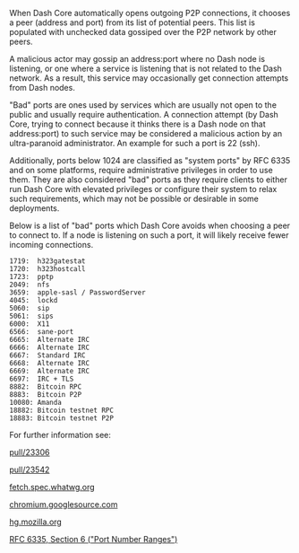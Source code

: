 When Dash Core automatically opens outgoing P2P connections, it chooses
a peer (address and port) from its list of potential peers. This list is
populated with unchecked data gossiped over the P2P network by other peers.

A malicious actor may gossip an address:port where no Dash node is listening,
or one where a service is listening that is not related to the Dash network.
As a result, this service may occasionally get connection attempts from Dash
nodes.

"Bad" ports are ones used by services which are usually not open to the public
and usually require authentication. A connection attempt (by Dash Core,
trying to connect because it thinks there is a Dash node on that
address:port) to such service may be considered a malicious action by an
ultra-paranoid administrator. An example for such a port is 22 (ssh).

Additionally, ports below 1024 are classified as "system ports" by RFC 6335
and on some platforms, require administrative privileges in order to use them.
They are also considered "bad" ports as they require clients to either run Dash
Core with elevated privileges or configure their system to relax such requirements,
which may not be possible or desirable in some deployments.

Below is a list of "bad" ports which Dash Core avoids when choosing a peer to
connect to. If a node is listening on such a port, it will likely receive fewer
incoming connections.

    1719:  h323gatestat
    1720:  h323hostcall
    1723:  pptp
    2049:  nfs
    3659:  apple-sasl / PasswordServer
    4045:  lockd
    5060:  sip
    5061:  sips
    6000:  X11
    6566:  sane-port
    6665:  Alternate IRC
    6666:  Alternate IRC
    6667:  Standard IRC
    6668:  Alternate IRC
    6669:  Alternate IRC
    6697:  IRC + TLS
    8882:  Bitcoin RPC
    8883:  Bitcoin P2P
    10080: Amanda
    18882: Bitcoin testnet RPC
    18883: Bitcoin testnet P2P

For further information see:

[pull/23306](https://github.com/bitcoin/bitcoin/pull/23306#issuecomment-947516736)

[pull/23542](https://github.com/bitcoin/bitcoin/pull/23542)

[fetch.spec.whatwg.org](https://fetch.spec.whatwg.org/#port-blocking)

[chromium.googlesource.com](https://chromium.googlesource.com/chromium/src.git/+/refs/heads/main/net/base/port_util.cc)

[hg.mozilla.org](https://hg.mozilla.org/mozilla-central/file/tip/netwerk/base/nsIOService.cpp)

[RFC 6335, Section 6 ("Port Number Ranges")](https://datatracker.ietf.org/doc/html/rfc6335#section-6)
